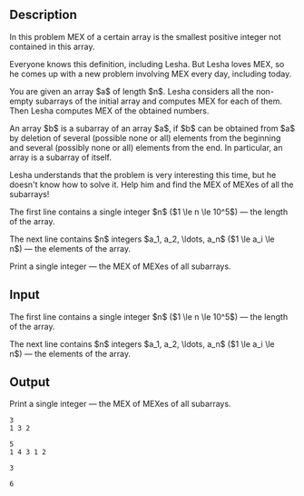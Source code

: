 ## Description

<div><p>In this problem MEX of a certain array is the smallest <span class="tex-font-style-bf">positive</span> integer not contained in this array.</p><p>Everyone knows this definition, including Lesha. But Lesha loves MEX, so he comes up with a new problem involving MEX every day, including today.</p><p>You are given an array $a$ of length $n$. Lesha considers all the <span class="tex-font-style-bf">non-empty</span> subarrays of the initial array and computes MEX for each of them. Then Lesha computes MEX of the obtained numbers.</p><p>An array $b$ is a subarray of an array $a$, if $b$ can be obtained from $a$ by deletion of several (possible none or all) elements from the beginning and several (possibly none or all) elements from the end. In particular, an array is a subarray of itself.</p><p>Lesha understands that the problem is very interesting this time, but he doesn't know how to solve it. Help him and find the MEX of MEXes of all the subarrays!</p></div><div class="input-specification"><p>The first line contains a single integer $n$ ($1 \le n \le 10^5$)&nbsp;— the length of the array. </p><p>The next line contains $n$ integers $a_1, a_2, \ldots, a_n$ ($1 \le a_i \le n$)&nbsp;— the elements of the array.</p></div><div class="output-specification"><p>Print a single integer&nbsp;— the MEX of MEXes of all subarrays.</p></div>

## Input

<p>The first line contains a single integer $n$ ($1 \le n \le 10^5$)&nbsp;— the length of the array. </p><p>The next line contains $n$ integers $a_1, a_2, \ldots, a_n$ ($1 \le a_i \le n$)&nbsp;— the elements of the array.</p>

## Output

<p>Print a single integer&nbsp;— the MEX of MEXes of all subarrays.</p>





```input1
3
1 3 2
```




```input2
5
1 4 3 1 2
```




```output1
3
```




```output2
6
```



